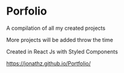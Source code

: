 # Porfolio
A compilation of all my created projects

More projects will be added throw the time

Created in React Js with Styled Components

https://jonathz.github.io/Portfolio/
